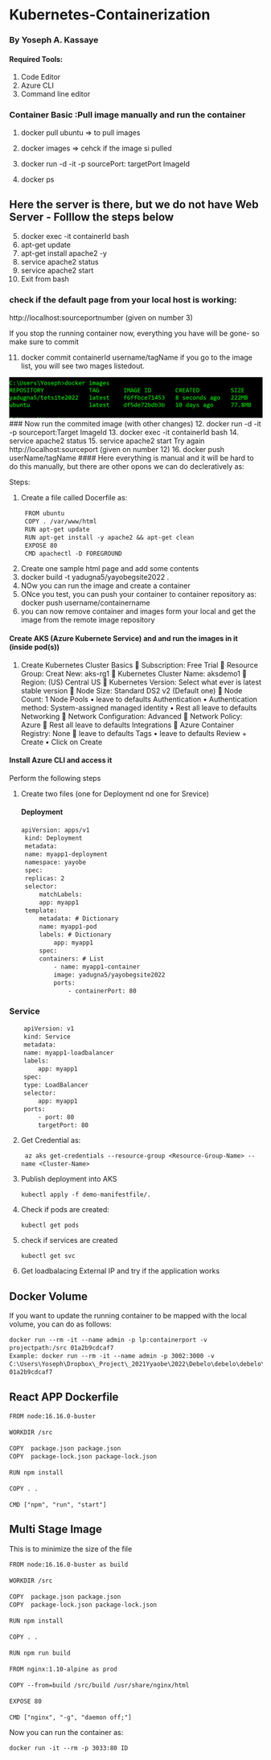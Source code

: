 # Kubernetes-Containerization
### By Yoseph A. Kassaye

#### Required Tools:
1. Code Editor
2. Azure CLI
3. Command line editor

### Container Basic :Pull image manually and run the container 
1.	docker pull ubuntu => to pull images
2.	docker images => cehck if the image si pulled
3.	docker run -d -it -p sourcePort: targetPort ImageId

4.	docker ps 
## Here the server is there, but we do not have Web Server - Folllow the steps below
5.	docker exec -it  containerId bash
6.	apt-get update
7.	apt-get install apache2 -y
8.	service apache2 status
9.	service apache2 start
10.	Exit from bash
### check if the default page from your local host is working:
 http://localhost:sourceportnumber (given on number 3)

If you stop the running container now, everything you have will be gone- so make sure to commit 

11.	docker commit containerId username/tagName
if you go to the image list, you will see two mages listedout. 
 <img src="assetsforredeme/imagesaftercommit.PNG"/>
### Now run the commited image (with other changes) 
12.	docker run -d -it -p sourceport:Target ImageId
13.	docker exec -it  containerId bash
14.	service apache2 status
15.	service apache2 start
   Try again  http://localhost:sourceport (given on number 12)
16. docker push userName/tagName
#### Here everything is manual and it will be hard to do this manually, but there are other opons we can do decleratively as:

Steps:
1. Create a file called Docerfile as:
   ~~~ 
    FROM ubuntu
    COPY . /var/www/html             
    RUN apt-get update
    RUN apt-get install -y apache2 && apt-get clean
    EXPOSE 80
    CMD apachectl -D FOREGROUND
    ~~~
2. Create one sample html page and add some contents
3. docker build -t yadugna5/yayobegsite2022 .
4. NOw you can run the image and create a container 
5. ONce you test, you can push your container to container repository as:
   docker push username/containername
6. you can now remove container and images form your local and get the image from the remote image repository 

#### Create AKS (Azure Kubernete Service) and and run the images in it (inside pod(s)) 
1. 	Create Kubernetes Cluster
	Basics
	Subscription: Free Trial
	Resource Group: Creat New: aks-rg1
	Kubernetes Cluster Name: aksdemo1
	Region: (US) Central US
	Kubernetes Version: Select what ever is latest stable version
	Node Size: Standard DS2 v2 (Default one)
	Node Count: 1
	Node Pools
•	leave to defaults
	Authentication
•	Authentication method: System-assigned managed identity
•	Rest all leave to defaults
	Networking
	Network Configuration: Advanced
	Network Policy: Azure
	Rest all leave to defaults
	Integrations
	Azure Container Registry: None
	leave to defaults
	Tags
•	leave to defaults
	Review + Create
•	Click on Create

   #### Install Azure CLI and access  it
Perform the following steps
1. Create two files (one for Deployment nd one for Srevice)
   #### Deployment
   ~~~
   apiVersion: apps/v1
    kind: Deployment
    metadata:
    name: myapp1-deployment
    namespace: yayobe
    spec:
    replicas: 2
    selector:
        matchLabels:
        app: myapp1
    template: 
        metadata: # Dictionary
        name: myapp1-pod
        labels: # Dictionary 
            app: myapp1       
        spec:
        containers: # List
            - name: myapp1-container
            image: yadugna5/yayobegsite2022
            ports:
                - containerPort: 80

### Service
    
        apiVersion: v1
        kind: Service
        metadata:
        name: myapp1-loadbalancer
        labels: 
            app: myapp1
        spec:
        type: LoadBalancer 
        selector:
            app: myapp1
        ports: 
            - port: 80
            targetPort: 80
2. Get Credential as:
   ~~~
    az aks get-credentials --resource-group <Resource-Group-Name> --name <Cluster-Name> 
3. Publish deployment into AKS
   ~~~
   kubectl apply -f demo-manifestfile/.
4. Check if pods are created:
   ~~~
   kubectl get pods
5. check if services are created
   ~~~ 
   kubectl get svc
6. Get loadbalacing External IP and try if the application works

## Docker Volume
If you want to update the running container to be mapped with the local volume, you can do as follows:
~~~
docker run --rm -it --name admin -p lp:containerport -v projectpath:/src 01a2b9cdcaf7
Example: docker run --rm -it --name admin -p 3002:3000 -v C:\Users\Yoseph\Dropbox\_Project\_2021Yyaobe\2022\Debelo\debelo\debelo\admin:/src 01a2b9cdcaf7
~~~
## React APP Dockerfile
~~~
FROM node:16.16.0-buster

WORKDIR /src

COPY  package.json package.json
COPY  package-lock.json package-lock.json

RUN npm install

COPY . .

CMD ["npm", "run", "start"]
~~~
## Multi Stage Image
This is to minimize the size of the file

~~~
FROM node:16.16.0-buster as build

WORKDIR /src

COPY  package.json package.json
COPY  package-lock.json package-lock.json

RUN npm install

COPY . .

RUN npm run build

FROM nginx:1.10-alpine as prod

COPY --from=build /src/build /usr/share/nginx/html

EXPOSE 80

CMD ["nginx", "-g", "daemon off;"]
~~~
Now you can run the container as:
~~~
docker run -it --rm -p 3033:80 ID
